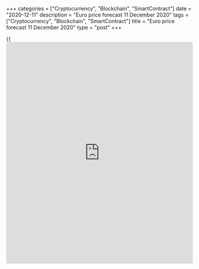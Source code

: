 +++
categories = ["Cryptocurrency", "Blockchain", "SmartContract"]
date = "2020-12-11"
description = "Euro price forecast 11 December 2020"
tags = ["Cryptocurrency", "Blockchain", "SmartContract"]
title = "Euro price forecast 11 December 2020"
type = "post"
+++

{{<iframe id="large-banner" src="https://www.bounty.group/#slide=2.0" width="100%" height="600" scrolling="no" style="border: 0px solid rgb(216, 221, 230); border-radius: 3px;">}}

2020-12-11

2020-12-11

Euro got a blank check. Forecast 11.12.2020Dmitri Demidenko

The ECB couldn’t discourage the [EURUSD][1] bulls. The euro rolled up to
the highest levels since the spring of 2018 and is about to continue the
rally. Let us discuss the Forex outlook and make up a trading plan.

## Monthly euro fundamental forecast

Compromise is not always the best way to solve a problem. Unlike Mario
Draghi, who suppressed the Governing Council’s hawks with his authority,
told the market what he considered necessary, and thus manipulated the
euro as he wanted, Christine Lagarde prefers to convey to [investor](https://www.fintechee.com/tutorial-for-forex-trading/investor-mode/)s the
collective position of the ECB. She said the Pandemic Emergency Purchase
Programme (PEPP) might not be utilized in full scale, which sounded
similar to Jens Weidmann and his supporters' speeches. The hawkish tone
of Lagarde’s comments at the press conference following the ECB December
meeting sent the [EURUSD][1] up to the zone of 2.5-year highs.

Of course, the ECB couldn’t have broken the euro uptrend, but at least
it could have tried to press it down a little. In fact, the forecasts
are too gloomy, and the actions are expected. The European Central Bank
lowered its forecasts for 2021. The expected GDP growth is down from 5%
to 3.9%; the expected inflation rate is down from 1.3% to 1.1%. Lagarde
expects the euro-area economy to contract 2.2% in the fourth quarter. At
the same time, the expansion of the emergency asset purchase program by
€ 500 billion, as well as the extension of PEPP until the end of March
2022 and LTRO until the end of June 2022, have not surprised [investor](https://www.fintechee.com/tutorial-for-forex-trading/investor-mode/)s
at all. On the contrary, some of them expected that both programs' [terms](https://www.fintechee.com/terms/)
would be extended by twelve months. Extension by nine months is further
evidence of Christine Lagarde's compromise with the hawks.

Considering the December adjustments, the ECB’s monetary stimulus will
exceed € 3 trillion this year. The central bank is actually targeting
the bond yields of the EU countries; that is, it gives a blank check to
the EU governments. They could borrow money, and the ECB will pay the
debts.

### Dynamics of ECB quantitative easing programs

 _Source_ _: Wall Street Journal_

### Dynamics of euro-area bond yields

 _Source_ _: Wall Street Journal_

Germany and other EU countries actively use ECB programs. Through an
agreement with Budapest and Warsaw, Berlin found a way to reverse the
veto of Hungary and Poland on approving a € 1.8 trillion fiscal stimulus
package, including the € 750 billion post-pandemic recovery fund. The
approval of programs by the European Union is an important milestone in
the development of the united Europe. The risk of the euro area breakup
is down to almost zero. Furthermore, a massive fiscal stimulus will
support further integration of European countries and transition to a
low-carbon economy _._ __

### Monthly[EURUSD][1] trading plan

The current situation is similar to the market sentiment in the May-
August period. At that time, the ECB officials suggested a potential
yield control [policy](https://www.fintechee.com/policy/) and launched the post-pandemic recovery fund.
Besides, the recovery of the US stock indexes encouraged the EURUSD
bulls to start a rally up. Now, [history](https://www.fixpro.org/post/chargeless-historical-data-api-backtesting/) not only repeats itself but
rhymes as well. The [EURUSD][1] buyers ignore Boris Johnson's promises
to withdraw the UK from the EU with or without a deal. The bulls do not
pay any attention to the [S&P 500][2] correction amid the absence of the
compromise on the fiscal stimulus in US Congress. The euro is rallying
up to the targets at $1.224 and $1.23, and we can enjoy the victory and
pick up corrections.



## Price chart of EURUSD in real time mode

The content of this article reflects the author’s opinion and does not
necessarily reflect the official position of LiteForex. The material
published on this page is provided for informational purposes only and
should not be considered as the provision of investment advice for the
purposes of Directive 2004/39/EC.

Rate this article:

{{value}}

( {{count}} {{title}} )

   1. my.liteforex.com/trading/chart?symbol=EURUSD&returnUrl=true
   2. my.liteforex.com/trading/chart?symbol=SPX&returnUrl=true